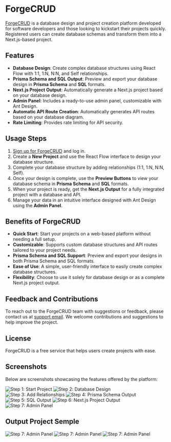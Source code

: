 # ForgeCRUD

[ForgeCRUD](https://forgecrud.com/) is a database design and project creation platform developed for software developers and those looking to kickstart their projects quickly. Registered users can create database schemas and transform them into a Next.js-based project.

## Features

- **Database Design**: Create complex database structures using React Flow with 1:1, 1:N, N:N, and Self relationships.
- **Prisma Schema and SQL Output**: Preview and export your database design in **Prisma Schema** and **SQL** formats.
- **Next.js Project Output**: Automatically generate a Next.js project based on your database design.
- **Admin Panel**: Includes a ready-to-use admin panel, customizable with Ant Design.
- **Automatic API Route Creation**: Automatically generates API routes based on your database diagram.
- **Rate Limiting**: Provides rate limiting for API security.

## Usage Steps

1. [Sign up for ForgeCRUD](https://forgecrud.com/) and log in.
2. Create a **New Project** and use the React Flow interface to design your database structure.
3. Complete your database structure by adding relationships (1:1, 1:N, N:N, Self).
4. Once your design is complete, use the **Preview Buttons** to view your database schema in **Prisma Schema** and **SQL** formats.
5. When your project is ready, get the **Next.js Output** for a fully integrated project with a database and API.
6. Manage your data in an intuitive interface designed with Ant Design using the **Admin Panel**.

## Benefits of ForgeCRUD

- **Quick Start**: Start your projects on a web-based platform without needing a full setup.
- **Customizable**: Supports custom database structures and API routes tailored to your project needs.
- **Prisma Schema and SQL Support**: Preview and export your designs in both Prisma Schema and SQL formats.
- **Ease of Use**: A simple, user-friendly interface to easily create complex database structures.
- **Flexibility**: Choose to use it solely for database design or as a complete Next.js project output.

## Feedback and Contributions

To reach out to the ForgeCRUD team with suggestions or feedback, please contact us at [support email](mailto:altuntasonur99@gmail.com). We welcome contributions and suggestions to help improve the project.

## License

ForgeCRUD is a free service that helps users create projects with ease.

## Screenshots

Below are screenshots showcasing the features offered by the platform:

![Step 1: Start Project](images/p0.png)
![Step 2: Database Design](images/p1.png)
![Step 3: Add Relationships](images/p2.png)
![Step 4: Prisma Schema Output](images/p3.png)
![Step 5: SQL Output](images/p4.png)
![Step 6: Next.js Project Output](images/p5.png)
![Step 7: Admin Panel](images/p6.png)

## Output Project Semple

![Step 7: Admin Panel](images/p7.png)
![Step 7: Admin Panel](images/p8.png)
![Step 7: Admin Panel](images/p9.png)
